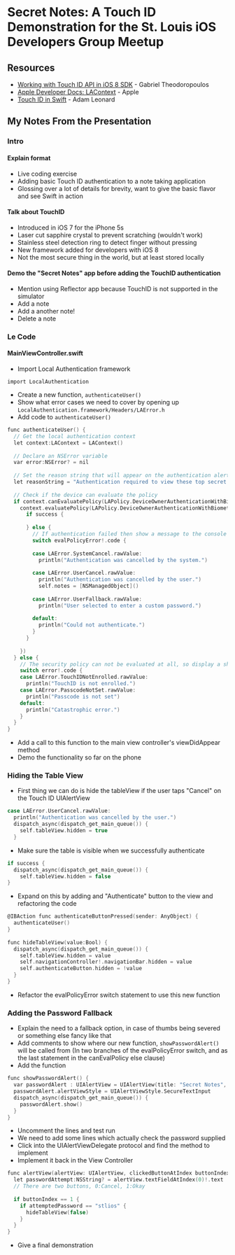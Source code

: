 # Secret Notes: A Touch ID Demonstration for the St. Louis iOS Developers Group Meetup

## Resources
- [Working with Touch ID API in iOS 8 SDK](http://www.appcoda.com/touch-id-api-ios8) - Gabriel Theodoropoulos
- [Apple Developer Docs: LAContext](https://developer.apple.com/library/ios/documentation/LocalAuthentication/Reference/LAContext_Class/) - Apple
- [Touch ID in Swift](https://swiftcast.tv/articles/getting-started-with-touch-id-in-swift) - Adam Leonard

## My Notes From the Presentation
### Intro

#### Explain format
- Live coding exercise
- Adding basic Touch ID authentication to a note taking application
- Glossing over a lot of details for brevity, want to give the basic flavor and see Swift in action

#### Talk about TouchID
- Introduced in iOS 7 for the iPhone 5s
- Laser cut sapphire crystal to prevent scratching (wouldn't work)
- Stainless steel detection ring to detect finger without pressing
- New framework added for developers with iOS 8
- Not the most secure thing in the world, but at least stored locally

#### Demo the "Secret Notes" app before adding the TouchID authentication
- Mention using Reflector app because TouchID is not supported in the simulator
- Add a note
- Add a another note!
- Delete a note

### Le Code

#### MainViewController.swift

- Import Local Authentication framework
```
import LocalAuthentication
```
- Create a new function, `authenticateUser()`
- Show what error cases we need to cover by opening up
  `LocalAuthentication.framework/Headers/LAError.h`
- Add code to `authenticateUser()`
```c
func authenticateUser() {
  // Get the local authentication context
  let context:LAContext = LAContext()
  
  // Declare an NSError variable
  var error:NSError? = nil
  
  // Set the reason string that will appear on the authentication alert
  let reasonString = "Authentication required to view these top secret notes!"
  
  // Check if the device can evaluate the policy
  if context.canEvaluatePolicy(LAPolicy.DeviceOwnerAuthenticationWithBiometrics, error: &error) {
    context.evaluatePolicy(LAPolicy.DeviceOwnerAuthenticationWithBiometrics, localizedReason: reasonString, reply: {(success:Bool, evalPolicyError:NSError?)-> Void in
      if success {
        
      } else {
        // If authentication failed then show a message to the console with a short description.
        switch evalPolicyError!.code {
          
        case LAError.SystemCancel.rawValue:
          println("Authentication was cancelled by the system.")
          
        case LAError.UserCancel.rawValue:
          println("Authentication was cancelled by the user.")
          self.notes = [NSManagedObject]()
          
        case LAError.UserFallback.rawValue:
          println("User selected to enter a custom password.")
          
        default:
          println("Could not authenticate.")
        }
      }
      
    })
  } else {
    // The security policy can not be evaluated at all, so display a short message detailing why
    switch error!.code {
    case LAError.TouchIDNotEnrolled.rawValue:
      println("TouchID is not enrolled.")
    case LAError.PasscodeNotSet.rawValue:
      println("Passcode is not set")
    default:
      println("Catastrophic error.")
    }
  }
}
```
- Add a call to this function to the main view controller's viewDidAppear method
- Demo the functionality so far on the phone

### Hiding the Table View
- First thing we can do is hide the tableView if the user taps "Cancel" on the Touch ID UIAlertView
```c
case LAError.UserCancel.rawValue:
  println("Authentication was cancelled by the user.")
  dispatch_async(dispatch_get_main_queue()) {
    self.tableView.hidden = true
  }
```
- Make sure the table is visible when we successfully authenticate
```c
if success {
  dispatch_async(dispatch_get_main_queue()) {
    self.tableView.hidden = false
}
```
- Expand on this by adding and "Authenticate" button to the view and refactoring the code
```c
@IBAction func authenticateButtonPressed(sender: AnyObject) {
  authenticateUser()
}
    
func hideTableView(value:Bool) {
  dispatch_async(dispatch_get_main_queue()) {
    self.tableView.hidden = value
    self.navigationController!.navigationBar.hidden = value
    self.authenticateButton.hidden = !value
  }
}
```
- Refactor the evalPolicyError switch statement to use this new function

### Adding the Password Fallback
- Explain the need to a fallback option, in case of thumbs being severed or something else fancy like that
- Add comments to show where our new function, `showPasswordAlert()` will be called from (In two branches of the evalPolicyError switch, and as the last statement in the canEvalPolicy else clause)
- Add the function
```c
func showPasswordAlert() {
  var passwordAlert : UIAlertView = UIAlertView(title: "Secret Notes", message: "Please type your password", delegate: self, cancelButtonTitle: "Cancel", otherButtonTitles: "Okay")
  passwordAlert.alertViewStyle = UIAlertViewStyle.SecureTextInput
  dispatch_async(dispatch_get_main_queue()) {
    passwordAlert.show()
  }
}
```
- Uncomment the lines and test run
- We need to add some lines which actually check the password supplied
- Click into the UIAlertViewDelegate protocol and find the method to implement
- Implement it back in the View Controller
```c
func alertView(alertView: UIAlertView, clickedButtonAtIndex buttonIndex: Int) {
  let passwordAttempt:NSString? = alertView.textFieldAtIndex(0)!.text
  // There are two buttons, 0:Cancel, 1:Okay
        
  if buttonIndex == 1 {
    if attemptedPassword == "stlios" {
      hideTableView(false)
    }
  }
}
```
- Give a final demonstration